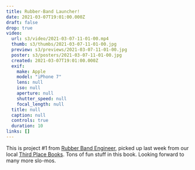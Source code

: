 ```yaml
---
title: Rubber-Band Launcher!
date: 2021-03-07T19:01:00.000Z
draft: false
drop: true
video:
  url: s3/video/2021-03-07-11-01-00.mp4
  thumb: s3/thumbs/2021-03-07-11-01-00.jpg
  preview: s3/previews/2021-03-07-11-01-00.jpg
  poster: s3/posters/2021-03-07-11-01-00.jpg
  created: 2021-03-07T19:01:00.000Z
  exif:
    make: Apple
    model: "iPhone 7"
    lens: null
    iso: null
    aperture: null
    shutter_speed: null
    focal_length: null
  title: null
  caption: null
  controls: true
  duration: 10
links: []
---
```


This is project #1 from [Rubber Band Engineer](https://www.barnesandnoble.com/w/rubber-band-engineer-lance-akiyama/1122639559), picked up last week from our local [Third Place Books](https://www.thirdplacebooks.com/). Tons of fun stuff in this book. Looking forward to many more slo-mos.
